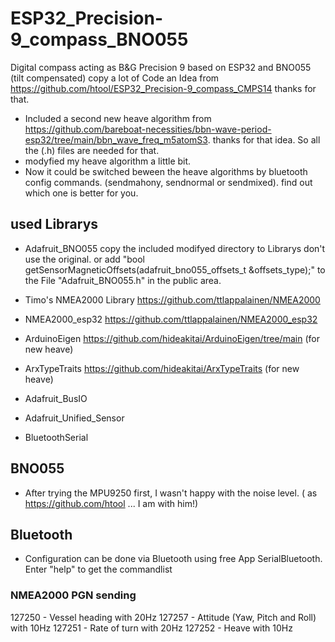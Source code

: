 # ESP32_Precision-9_compass_BNO055
Digital compass acting as B&G Precision 9 based on ESP32 and BNO055 (tilt compensated)
copy a lot of Code an Idea from https://github.com/htool/ESP32_Precision-9_compass_CMPS14 thanks for that.

- Included a second new heave algorithm from https://github.com/bareboat-necessities/bbn-wave-period-esp32/tree/main/bbn_wave_freq_m5atomS3. thanks for that idea. So all the (.h) files are needed for that.
- modyfied my heave algorithm a little bit.
- Now it could be switched beween the heave algorithms by bluetooth config commands. (sendmahony, sendnormal or sendmixed). find out which one is better for you.

## used Librarys 
- Adafruit_BNO055 copy the included modifyed directory to Librarys don't use the original.
  or add  "bool getSensorMagneticOffsets(adafruit_bno055_offsets_t &offsets_type);"  to
  the File "Adafruit_BNO055.h" in the public area.

- Timo's NMEA2000 Library https://github.com/ttlappalainen/NMEA2000
- NMEA2000_esp32  https://github.com/ttlappalainen/NMEA2000_esp32
- ArduinoEigen https://github.com/hideakitai/ArduinoEigen/tree/main (for new heave)
- ArxTypeTraits https://github.com/hideakitai/ArxTypeTraits (for new heave)
- Adafruit_BusIO
- Adafruit_Unified_Sensor
- BluetoothSerial

## BNO055
- After trying the MPU9250 first, I wasn't happy with the noise level. ( as https://github.com/htool ... I am with him!)

## Bluetooth
- Configuration can be done via Bluetooth using free App SerialBluetooth. Enter "help" to get the commandlist

### NMEA2000 PGN sending
  127250 - Vessel heading with 20Hz
  127257 - Attitude (Yaw, Pitch and Roll) with 10Hz
  127251 - Rate of turn with 20Hz
  127252 - Heave with 10Hz
    
